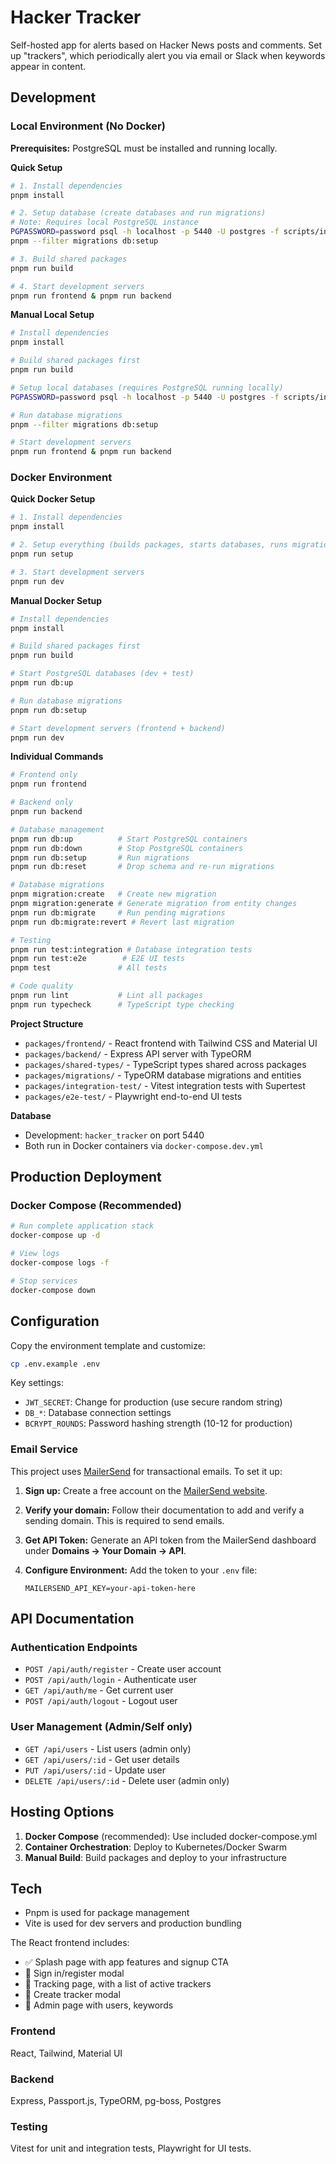 # Hacker Tracker

Self-hosted app for alerts based on Hacker News posts and comments. Set up "trackers", which periodically alert you via email or Slack when keywords appear in content.

## Development

### Local Environment (No Docker)

**Prerequisites:** PostgreSQL must be installed and running locally.

**Quick Setup**

```bash
# 1. Install dependencies
pnpm install

# 2. Setup database (create databases and run migrations)
# Note: Requires local PostgreSQL instance
PGPASSWORD=password psql -h localhost -p 5440 -U postgres -f scripts/init-db.sql
pnpm --filter migrations db:setup

# 3. Build shared packages
pnpm run build

# 4. Start development servers
pnpm run frontend & pnpm run backend
```

**Manual Local Setup**

```bash
# Install dependencies
pnpm install

# Build shared packages first
pnpm run build

# Setup local databases (requires PostgreSQL running locally)
PGPASSWORD=password psql -h localhost -p 5440 -U postgres -f scripts/init-db.sql

# Run database migrations
pnpm --filter migrations db:setup

# Start development servers
pnpm run frontend & pnpm run backend
```

### Docker Environment

**Quick Docker Setup**

```bash
# 1. Install dependencies
pnpm install

# 2. Setup everything (builds packages, starts databases, runs migrations)
pnpm run setup

# 3. Start development servers
pnpm run dev
```

**Manual Docker Setup**

```bash
# Install dependencies
pnpm install

# Build shared packages first
pnpm run build

# Start PostgreSQL databases (dev + test)
pnpm run db:up

# Run database migrations
pnpm run db:setup

# Start development servers (frontend + backend)
pnpm run dev
```

**Individual Commands**

```bash
# Frontend only
pnpm run frontend

# Backend only
pnpm run backend

# Database management
pnpm run db:up          # Start PostgreSQL containers
pnpm run db:down        # Stop PostgreSQL containers
pnpm run db:setup       # Run migrations
pnpm run db:reset       # Drop schema and re-run migrations

# Database migrations
pnpm migration:create   # Create new migration
pnpm migration:generate # Generate migration from entity changes
pnpm run db:migrate     # Run pending migrations
pnpm run db:migrate:revert # Revert last migration

# Testing
pnpm run test:integration # Database integration tests
pnpm run test:e2e        # E2E UI tests
pnpm test               # All tests

# Code quality
pnpm run lint           # Lint all packages
pnpm run typecheck      # TypeScript type checking
```

**Project Structure**

- `packages/frontend/` - React frontend with Tailwind CSS and Material UI
- `packages/backend/` - Express API server with TypeORM
- `packages/shared-types/` - TypeScript types shared across packages
- `packages/migrations/` - TypeORM database migrations and entities
- `packages/integration-test/` - Vitest integration tests with Supertest
- `packages/e2e-test/` - Playwright end-to-end UI tests

**Database**

- Development: `hacker_tracker` on port 5440
- Both run in Docker containers via `docker-compose.dev.yml`

## Production Deployment

### Docker Compose (Recommended)

```bash
# Run complete application stack
docker-compose up -d

# View logs
docker-compose logs -f

# Stop services
docker-compose down
```

## Configuration

Copy the environment template and customize:

```bash
cp .env.example .env
```

Key settings:

- `JWT_SECRET`: Change for production (use secure random string)
- `DB_*`: Database connection settings
- `BCRYPT_ROUNDS`: Password hashing strength (10-12 for production)

### Email Service

This project uses [MailerSend](https://www.mailersend.com/) for transactional emails. To set it up:

1.  **Sign up:** Create a free account on the [MailerSend website](https://www.mailersend.com/signup).
2.  **Verify your domain:** Follow their documentation to add and verify a sending domain. This is required to send emails.
3.  **Get API Token:** Generate an API token from the MailerSend dashboard under **Domains -> Your Domain -> API**.
4.  **Configure Environment:** Add the token to your `.env` file:

    ```
    MAILERSEND_API_KEY=your-api-token-here
    ```

## API Documentation

### Authentication Endpoints

- `POST /api/auth/register` - Create user account
- `POST /api/auth/login` - Authenticate user
- `GET /api/auth/me` - Get current user
- `POST /api/auth/logout` - Logout user

### User Management (Admin/Self only)

- `GET /api/users` - List users (admin only)
- `GET /api/users/:id` - Get user details
- `PUT /api/users/:id` - Update user
- `DELETE /api/users/:id` - Delete user (admin only)

## Hosting Options

1. **Docker Compose** (recommended): Use included docker-compose.yml
2. **Container Orchestration**: Deploy to Kubernetes/Docker Swarm
3. **Manual Build**: Build packages and deploy to your infrastructure

## Tech

- Pnpm is used for package management
- Vite is used for dev servers and production bundling

The React frontend includes:

- ✅ Splash page with app features and signup CTA
- 🔄 Sign in/register modal
- 🔄 Tracking page, with a list of active trackers
- 🔄 Create tracker modal
- 🔄 Admin page with users, keywords

### Frontend

React, Tailwind, Material UI

### Backend

Express, Passport.js, TypeORM, pg-boss, Postgres

### Testing

Vitest for unit and integration tests, Playwright for UI tests.
